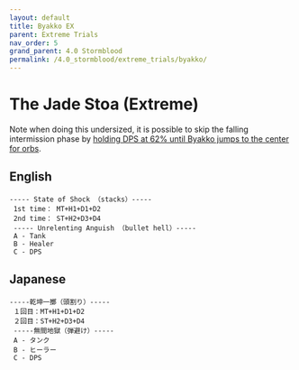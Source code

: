 ```yaml
---
layout: default
title: Byakko EX
parent: Extreme Trials
nav_order: 5
grand_parent: 4.0 Stormblood
permalink: /4.0_stormblood/extreme_trials/byakko/
---
```


# The Jade Stoa (Extreme)

Note when doing this undersized, it is possible to skip the falling intermission phase by [holding DPS at 62% until Byakko jumps to the center for orbs](https://youtu.be/pTQekJSPPC0).

## English
```
----- State of Shock （stacks）-----
 1st time： MT+H1+D1+D2
 2nd time： ST+H2+D3+D4
 ----- Unrelenting Anguish （bullet hell）-----
 A - Tank
 B - Healer
 C - DPS
```

## Japanese
```
-----乾坤一擲（頭割り）-----
 １回目：MT+H1+D1+D2
 ２回目：ST+H2+D3+D4
 -----無間地獄（弾避け）-----
 A - タンク
 B - ヒーラー
 C - DPS
```
